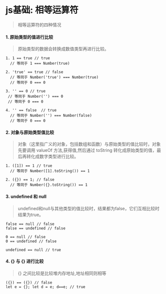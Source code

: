 
# js基础: 相等运算符
> 相等运算符的四种情况

#### 1. 原始类型的值进行比较
> 原始类型的数据会转换成数值类型再进行比较。

```
1. 1 == true // true
  // 等同于 1 === Number(true)
  
2. 'true' == true // false 
  // 等同于 Number('true') === Number(true)
  // 等同于 0 === 0

3. '' == 0 // true
 // 等同于 Number('') === 0
 // 等同于 0 === 0

4. '' == false  // true
  // 等同于 Number('') === Number(false)
  // 等同于 0 === 0
```

#### 2. 对象与原始类型值比较
> 对象（这里指广义的对象，包括数组和函数）与原始类型的值比较时，对象先要调用 valueOf 方法,获得值,然后通过 toString 转化成原始类型的值，最后再转化成数字类型进行比较。

```
1. ([1]) == 1 // true
  // 等同于 Number([1].toString()) == 1

2. ({}) == 1; // false
  // 等同于 Number({}.toString()) == 1
```

#### 3. undefined 和 null
> undefined和null与其他类型的值比较时，结果都为false，它们互相比较时结果为true。

```
false == null // false
false == undefined // false

0 == null // false
0 == undefined // false

undefined == null // true
```

#### 4. {} 与 {} 进行比较
> {} 之间比较是比较堆内存地址,地址相同则相等

```
({}) == ({}) // false
let e = {}; let d = e; d==e; // true
```